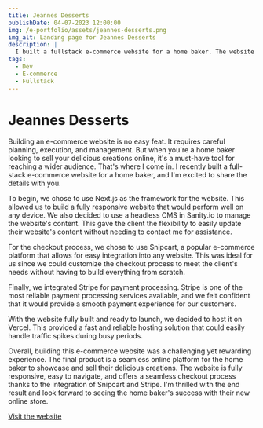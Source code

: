 ```yaml
---
title: Jeannes Desserts
publishDate: 04-07-2023 12:00:00
img: /e-portfolio/assets/jeannes-desserts.png
img_alt: Landing page for Jeannes Desserts
description: |
  I built a fullstack e-commerce website for a home baker. The website is built with Next.js and uses a headless CMS in Sanity.io, Snipcart for the checkout and Stripe for payments. The website is fully responsive and is hosted on Vercel.
tags:
  - Dev
  - E-commerce
  - Fullstack
---
```


# Jeannes Desserts

Building an e-commerce website is no easy feat. It requires careful planning, execution, and management. But when you're a home baker looking to sell your delicious creations online, it's a must-have tool for reaching a wider audience. That's where I come in. I recently built a full-stack e-commerce website for a home baker, and I'm excited to share the details with you.

To begin, we chose to use Next.js as the framework for the website. This allowed us to build a fully responsive website that would perform well on any device. We also decided to use a headless CMS in Sanity.io to manage the website's content. This gave the client the flexibility to easily update their website's content without needing to contact me for assistance.

For the checkout process, we chose to use Snipcart, a popular e-commerce platform that allows for easy integration into any website. This was ideal for us since we could customize the checkout process to meet the client's needs without having to build everything from scratch.

Finally, we integrated Stripe for payment processing. Stripe is one of the most reliable payment processing services available, and we felt confident that it would provide a smooth payment experience for our customers.

With the website fully built and ready to launch, we decided to host it on Vercel. This provided a fast and reliable hosting solution that could easily handle traffic spikes during busy periods.

Overall, building this e-commerce website was a challenging yet rewarding experience. The final product is a seamless online platform for the home baker to showcase and sell their delicious creations. The website is fully responsive, easy to navigate, and offers a seamless checkout process thanks to the integration of Snipcart and Stripe. I'm thrilled with the end result and look forward to seeing the home baker's success with their new online store.

[Visit the website](https://jeannes-desserts.vercel.app/)
